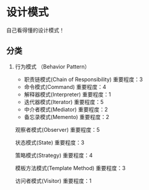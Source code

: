 # 设计模式

自己看得懂的设计模式！



## 分类

1. 行为模式 （Behavior Pattern）
   * 职责链模式(Chain of Responsibility) 重要程度：3
   *  命令模式(Command)   重要程度：4
   *  解释器模式(Interpreter)  重要程度：1
   *  迭代器模式(Iterator)  重要程度：5
   *  中介者模式(Mediator)  重要程度：2
   *  备忘录模式(Memento)  重要程度：2

    观察者模式(Observer)
        重要程度：5

    状态模式(State)
        重要程度：3

    策略模式(Strategy)
        重要程度：4

    模板方法模式(Template Method)
        重要程度：3

    访问者模式(Visitor)
        重要程度：1






